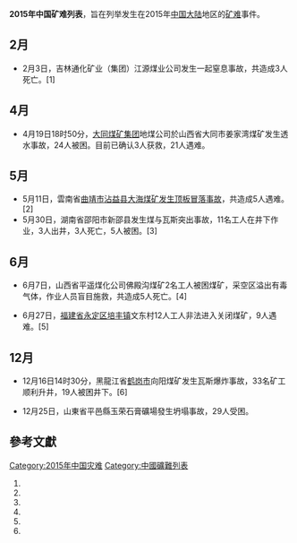 **2015年中国矿难列表**，旨在列举发生在2015年[中国大陆](../Page/中国大陆.md "wikilink")地区的[矿难](../Page/矿难.md "wikilink")事件。

## 2月

  - 2月3日，吉林通化矿业（集团）江源煤业公司发生一起窒息事故，共造成3人死亡。\[1\]

## 4月

  - 4月19日18时50分，[大同煤矿集团](../Page/大同煤矿集团.md "wikilink")地煤公司於山西省大同市姜家湾煤矿发生透水事故，24人被困。目前已确认3人获救，21人遇难。

## 5月

  - 5月11日，雲南省[曲靖市](../Page/曲靖市.md "wikilink")[沾益县大海煤矿发生顶板冒落事故](https://zh.wikipedia.org/wiki/沾益县 "wikilink")，共造成5人遇难。\[2\]
  - 5月30日，湖南省邵阳市新邵县发生煤与瓦斯突出事故，11名工人在井下作业，3人出井，3人死亡，5人被困。\[3\]

## 6月

  - 6月7日，山西省平遥煤化公司佛殿沟煤矿2名工人被困煤矿，采空区溢出有毒气体，作业人员盲目施救，共造成5人死亡。\[4\]

<!-- end list -->

  - 6月27日，[福建省](../Page/福建省.md "wikilink")[永定区](https://zh.wikipedia.org/wiki/永定区 "wikilink")[培丰镇](../Page/培丰镇.md "wikilink")文东村12人工人非法进入关闭煤矿，9人遇难。\[5\]

## 12月

  - 12月16日14时30分，黑龍江省[鹤岗市](../Page/鹤岗市.md "wikilink")向阳煤矿发生瓦斯爆炸事故，33名矿工顺利升井，19人被困井下。\[6\]

<!-- end list -->

  - 12月25日，山東省平邑縣玉荣石膏礦場發生坍塌事故，29人受困。

## 參考文獻

[Category:2015年中国灾难](https://zh.wikipedia.org/wiki/Category:2015年中国灾难 "wikilink") [Category:中國礦難列表](https://zh.wikipedia.org/wiki/Category:中國礦難列表 "wikilink")

1.
2.
3.
4.
5.
6.